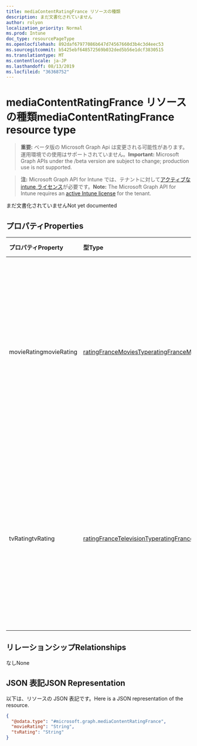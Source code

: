 ```yaml
---
title: mediaContentRatingFrance リソースの種類
description: まだ文書化されていません
author: rolyon
localization_priority: Normal
ms.prod: Intune
doc_type: resourcePageType
ms.openlocfilehash: 892daf67977086b647d74567660d3b4c3d4eec53
ms.sourcegitcommit: b5425ebf648572569b032ded5b56e1dcf3830515
ms.translationtype: MT
ms.contentlocale: ja-JP
ms.lasthandoff: 08/13/2019
ms.locfileid: "36368752"
---
```

# <a name="mediacontentratingfrance-resource-type"></a><span data-ttu-id="15cb2-103">mediaContentRatingFrance リソースの種類</span><span class="sxs-lookup"><span data-stu-id="15cb2-103">mediaContentRatingFrance resource type</span></span>

> <span data-ttu-id="15cb2-104">**重要:** ベータ版の Microsoft Graph Api は変更される可能性があります。運用環境での使用はサポートされていません。</span><span class="sxs-lookup"><span data-stu-id="15cb2-104">**Important:** Microsoft Graph APIs under the /beta version are subject to change; production use is not supported.</span></span>

> <span data-ttu-id="15cb2-105">**注:** Microsoft Graph API for Intune では、テナントに対して[アクティブな intune ライセンス](https://go.microsoft.com/fwlink/?linkid=839381)が必要です。</span><span class="sxs-lookup"><span data-stu-id="15cb2-105">**Note:** The Microsoft Graph API for Intune requires an [active Intune license](https://go.microsoft.com/fwlink/?linkid=839381) for the tenant.</span></span>

<span data-ttu-id="15cb2-106">まだ文書化されていません</span><span class="sxs-lookup"><span data-stu-id="15cb2-106">Not yet documented</span></span>

## <a name="properties"></a><span data-ttu-id="15cb2-107">プロパティ</span><span class="sxs-lookup"><span data-stu-id="15cb2-107">Properties</span></span>
|<span data-ttu-id="15cb2-108">プロパティ</span><span class="sxs-lookup"><span data-stu-id="15cb2-108">Property</span></span>|<span data-ttu-id="15cb2-109">型</span><span class="sxs-lookup"><span data-stu-id="15cb2-109">Type</span></span>|<span data-ttu-id="15cb2-110">説明</span><span class="sxs-lookup"><span data-stu-id="15cb2-110">Description</span></span>|
|:---|:---|:---|
|<span data-ttu-id="15cb2-111">movieRating</span><span class="sxs-lookup"><span data-stu-id="15cb2-111">movieRating</span></span>|[<span data-ttu-id="15cb2-112">ratingFranceMoviesType</span><span class="sxs-lookup"><span data-stu-id="15cb2-112">ratingFranceMoviesType</span></span>](../resources/intune-deviceconfig-ratingfrancemoviestype.md)|<span data-ttu-id="15cb2-113">フランスに対して選択されている映画のレーティング。</span><span class="sxs-lookup"><span data-stu-id="15cb2-113">Movies rating selected for France.</span></span> <span data-ttu-id="15cb2-114">使用可能な値: `allAllowed`、`allBlocked`、`agesAbove10`、`agesAbove12`、`agesAbove16`、`agesAbove18`。</span><span class="sxs-lookup"><span data-stu-id="15cb2-114">Possible values are: `allAllowed`, `allBlocked`, `agesAbove10`, `agesAbove12`, `agesAbove16`, `agesAbove18`.</span></span>|
|<span data-ttu-id="15cb2-115">tvRating</span><span class="sxs-lookup"><span data-stu-id="15cb2-115">tvRating</span></span>|[<span data-ttu-id="15cb2-116">ratingFranceTelevisionType</span><span class="sxs-lookup"><span data-stu-id="15cb2-116">ratingFranceTelevisionType</span></span>](../resources/intune-deviceconfig-ratingfrancetelevisiontype.md)|<span data-ttu-id="15cb2-117">フランスに対して選択されているテレビのレーティング。</span><span class="sxs-lookup"><span data-stu-id="15cb2-117">TV rating selected for France.</span></span> <span data-ttu-id="15cb2-118">使用可能な値: `allAllowed`、`allBlocked`、`agesAbove10`、`agesAbove12`、`agesAbove16`、`agesAbove18`。</span><span class="sxs-lookup"><span data-stu-id="15cb2-118">Possible values are: `allAllowed`, `allBlocked`, `agesAbove10`, `agesAbove12`, `agesAbove16`, `agesAbove18`.</span></span>|

## <a name="relationships"></a><span data-ttu-id="15cb2-119">リレーションシップ</span><span class="sxs-lookup"><span data-stu-id="15cb2-119">Relationships</span></span>
<span data-ttu-id="15cb2-120">なし</span><span class="sxs-lookup"><span data-stu-id="15cb2-120">None</span></span>

## <a name="json-representation"></a><span data-ttu-id="15cb2-121">JSON 表記</span><span class="sxs-lookup"><span data-stu-id="15cb2-121">JSON Representation</span></span>
<span data-ttu-id="15cb2-122">以下は、リソースの JSON 表記です。</span><span class="sxs-lookup"><span data-stu-id="15cb2-122">Here is a JSON representation of the resource.</span></span>
<!-- {
  "blockType": "resource",
  "@odata.type": "microsoft.graph.mediaContentRatingFrance"
}
-->
``` json
{
  "@odata.type": "#microsoft.graph.mediaContentRatingFrance",
  "movieRating": "String",
  "tvRating": "String"
}
```



